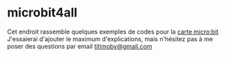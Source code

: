 # microbit4all

Cet endroit rassemble quelques exemples de codes pour la [carte micro:bit](http://microbit.org/)
J'essaierai d'ajouter le maximum d'explications, mais n'hésitez pas à me poser des questions par email [titimoby@gmail.com](mailto://titimoby@gmail.com)
